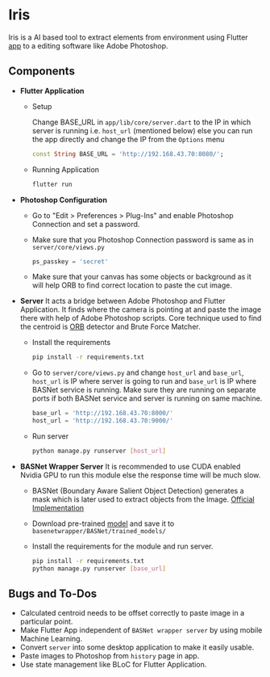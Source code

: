# Iris

Iris is a AI based tool to extract elements from environment using Flutter [app](/app) to a editing software like Adobe Photoshop.

## Components

- **Flutter Application**

  - Setup

    Change BASE_URL in `app/lib/core/server.dart` to the IP in which server is running i.e. `host_url` (mentioned below) else you can run the app directly and change the IP from the `Options` menu

    ```dart
    const String BASE_URL = 'http://192.168.43.70:8080/';
    ```

  - Running Application

    ```bash
    flutter run
    ```

- **Photoshop Configuration**

  - Go to "Edit > Preferences > Plug-Ins" and enable Photoshop Connection and set a password.
  - Make sure that you Photoshop Connection password is same as in `server/core/views.py`

    ```python
    ps_passkey = 'secret'
    ```

  - Make sure that your canvas has some objects or background as it will help ORB to find correct location to paste the cut image.

- **Server**
  It acts a bridge between Adobe Photoshop and Flutter Application. It finds where the camera is pointing at and paste the image there with help of Adobe Photoshop scripts. Core technique used to find the centroid is [ORB](https://opencv-python-tutroals.readthedocs.io/en/latest/py_tutorials/py_feature2d/py_orb/py_orb.html) detector and Brute Force Matcher.

  - Install the requirements

    ```bash
    pip install -r requirements.txt
    ```

  - Go to `server/core/views.py` and change `host_url` and `base_url`, `host_url` is IP where server is going to run and `base_url` is IP where BASNet service is running. Make sure they are running on separate ports if both BASNet service and server is running on same machine.

    ```python
    base_url = 'http://192.168.43.70:8000/'
    host_url = 'http://192.168.43.70:9000/'
    ```

  - Run server

    ```bash
    python manage.py runserver [host_url]
    ```

- **BASNet Wrapper Server**
  It is recommended to use CUDA enabled Nvidia GPU to run this module else the response time will be much slow.

  - BASNet (Boundary Aware Salient Object Detection) generates a mask which is later used to extract objects from the Image. [Official Implementation](https://github.com/NathanUA/BASNet)

  - Download pre-trained [model](https://drive.google.com/open?id=1s52ek_4YTDRt_EOkx1FS53u-vJa0c4nu) and save it to `basenetwrapper/BASNet/trained_models/`
  - Install the requirements for the module and run server.

    ```bash
    pip install -r requirements.txt
    python manage.py runserver [base_url]
    ```

## Bugs and To-Dos

- Calculated centroid needs to be offset correctly to paste image in a particular point.
- Make Flutter App independent of `BASNet wrapper server` by using mobile Machine Learning.
- Convert `server` into some desktop application to make it easily usable.
- Paste images to Photoshop from `history` page in app.
- Use state management like BLoC for Flutter Application.
